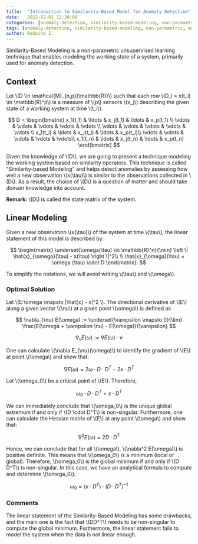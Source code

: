 ```yaml
---
title:  "Introduction to Similarity-Based Model for Anomaly Detection"
date:   2022-12-01 12:30:00
categories: [anomaly-detection, similarity-based-modeling, non-parametric, machine-learning, predictive-maintenance, unsupervised-learning]
tags: [anomaly-detection, similarity-based-modeling, non-parametric, machine-learning, predictive-maintenance, unsupervised-learning]
author: Redoine Z.
---
```



Similarity-Based Modeling is a non-parametric unsupervised learning technique that enables modeling the working state of a system, primarily used for anomaly detection.

## Context
Let \\(D \in \mathcal{M}_{n,p}(\mathbb{R})\\) such that each row \\(D_i = x(t_i) \in \mathbb{R}^p\\) is a measure of \\(p\\) sensors \\(x_j\\) describing the given state of a working system at time \\(t_i\\).

$$
D = \begin{bmatrix}
x_1(t_1) & \ldots & x_j(t_1) & \ldots & x_p(t_1) \\ 
\vdots & \vdots & \vdots & \vdots & \vdots \\ 
\vdots & \vdots & \vdots & \vdots & \vdots \\ 
x_1(t_i) & \ldots & x_j(t_i) & \ldots & x_p(t_i)\\ 
\vdots & \vdots & \vdots & \vdots & \vdots\\ 
x_1(t_n) & \ldots & x_j(t_n) & \ldots & x_p(t_n)
\end{bmatrix}
$$

Given the knowledge of \\(D\\), we are going to present a technique modeling the working system based on similarity operators. This technique is called "Similarity-based Modeling" and helps detect anomalies by assessing how well a new observation \\(x(\tau)\\) is similar to the observations collected in \\(D\\). As a result, the choice of \\(D\\) is a question of matter and should take domain knowledge into account.

**Remark:** \\(D\\) is called the state matrix of the system.

## Linear Modeling
Given a new observation \\(x(\tau)\\) of the system at time \\(\tau\\), the linear statement of this model is described by:

$$
\begin{matrix}
\underset{\omega(\tau) \in \mathbb{R}^n}{\min}  \left \| \hat{x}_{\omega}(\tau) - x(\tau) \right \|^2\\ \\
\hat{x}_{\omega}(\tau) = \omega (\tau) \cdot D
\end{matrix}.
$$

To simplify the notations, we will avoid writing \\(\tau\\) and \\(\omega\\).

### Optimal Solution
Let \\(E:\omega \mapsto |\hat{x} - x|^2 \\). The directional derivative of \\(E\\) along a given vector \\(\nu\\) at a given point \\(\omega\\) is defined as 

$$
\nabla_{\nu} E(\omega) := \underset{\varepsilon \mapsto 0}{\lim} \frac{E(\omega + \varepsilon \nu) - E(\omega)}{\varepsilon}
$$

$$
\nabla_{\nu} E (\omega) := \nabla E(\omega) \cdot \nu
$$

One can calculate \\(\nabla E_{\nu}(\omega)\\) to identify the gradient of \\(E\\) at point \\(\omega\\) and show that:

$$
\nabla E (\omega) = 2 \omega \cdot D \cdot  D^T - 2 x \cdot D^T
$$

Let \\(\omega_0\\) be a critical point of \\(E\\). Therefore,

$$
\omega_0 \cdot D \cdot D^T = x \cdot D^T
$$

We can immediately conclude that \\(\omega_0\\) is the unique global extremum if and only if \\(D \cdot D^T\\) is non-singular. Furthermore, one can calculate the Hessian matrix of \\(E\\) at any point \\(\omega\\) and show that: 

$$
\nabla^2 E(\omega) = 2 D \cdot D^T
$$

Hence, we can conclude that for all \\(\omega\\), \\(\nabla^2 E(\omega)\\) is positive definite. This means that \\(\omega_0\\) is a minimum (local or global). Therefore, \\(\omega_0\\) is the global minimum if and only if \\(D D^T\\) is non-singular. In this case, we have an analytical formula to compute and determine \\(\omega_0\\):

$$\omega_0 = (x \cdot D^T) \cdot (D\cdot D^T)^{-1}$$

### Comments
The linear statement of the Similarity-Based Modeling has some drawbacks, and the main one is the fact that \\(DD^T\\) needs to be non-singular to compute the global minimum. Furthermore, the linear statement fails to model the system when the data is not linear enough.
